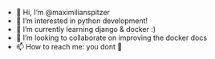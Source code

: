 - 👋 Hi, I’m @maximilianspitzer
- 👀 I’m interested in python development!
- 🌱 I’m currently learning django & docker :)
- 💞️ I’m looking to collaborate on improving the docker docs
- 📫 How to reach me: you dont 💯

<!---
maximilianspitzer/maximilianspitzer is a ✨ special ✨ repository because its `README.md` (this file) appears on your GitHub profile.
You can click the Preview link to take a look at your changes.
--->

